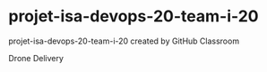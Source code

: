 # projet-isa-devops-20-team-i-20
projet-isa-devops-20-team-i-20 created by GitHub Classroom












Drone Delivery
